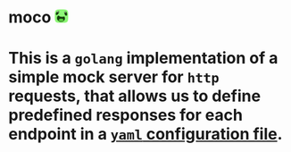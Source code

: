 <h1>
moco
<img src="server/static/favicon.svg" alt="Girl in a jacket" width="24"> 
<h1/>


This is a `golang` implementation of a simple mock server for `http` requests, that allows us to define predefined responses for each endpoint in a [`yaml` configuration file](./config.yml).
